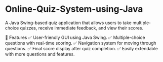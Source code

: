 # Online-Quiz-System-using-Java
A Java Swing-based quiz application that allows users to take multiple-choice quizzes, receive immediate feedback, and view their scores.

📌 Features
✅ User-friendly GUI using Java Swing.
✅ Multiple-choice questions with real-time scoring.
✅ Navigation system for moving through questions.
✅ Final score display after quiz completion.
✅ Easily extendable with more questions and features.
